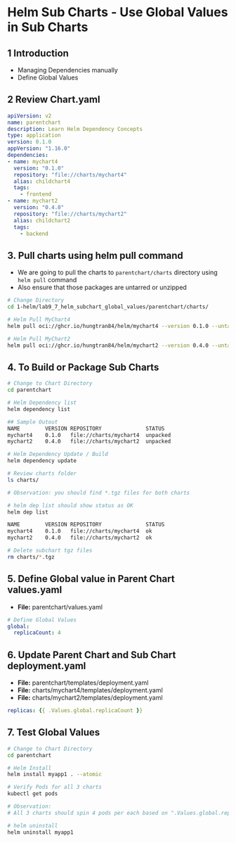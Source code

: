 # Helm Sub Charts - Use Global Values in Sub Charts
## 1 Introduction
- Managing Dependencies manually
- Define Global Values

## 2 Review Chart.yaml
```yaml
apiVersion: v2
name: parentchart
description: Learn Helm Dependency Concepts
type: application
version: 0.1.0
appVersion: "1.16.0"
dependencies:
- name: mychart4
  version: "0.1.0"
  repository: "file://charts/mychart4"
  alias: childchart4
  tags: 
    - frontend
- name: mychart2
  version: "0.4.0"
  repository: "file://charts/mychart2"
  alias: childchart2
  tags: 
    - backend
```

## 3. Pull charts using helm pull command 
- We are going to pull the charts to `parentchart/charts` directory using `helm pull` command
- Also ensure that those packages are untarred or unzipped
```sh
# Change Directory
cd 1-helm/lab9_7_helm_subchart_global_values/parentchart/charts/

# Helm Pull MyChart4
helm pull oci://ghcr.io/hungtran84/helm/mychart4 --version 0.1.0 --untar

# Helm Pull MyChart2
helm pull oci://ghcr.io/hungtran84/helm/mychart2 --version 0.4.0 --untar

```

## 4. To Build or Package Sub Charts
```sh
# Change to Chart Directory
cd parentchart

# Helm Dependency list
helm dependency list

## Sample Outout
NAME    	VERSION	REPOSITORY             	STATUS  
mychart4	0.1.0  	file://charts/mychart4 	unpacked
mychart2	0.4.0  	file://charts/mychart2	unpacked

# Helm Dependency Update / Build
helm dependency update

# Review charts folder
ls charts/

# Observation: you should find *.tgz files for both charts

# helm dep list should show status as OK
helm dep list

NAME    	VERSION	REPOSITORY            	STATUS
mychart4	0.1.0  	file://charts/mychart4	ok    
mychart2	0.4.0  	file://charts/mychart2	ok  

# Delete subchart tgz files
rm charts/*.tgz
```

## 5. Define Global value in Parent Chart values.yaml
- **File:** parentchart/values.yaml
```yaml
# Define Global Values
global:
  replicaCount: 4
```

## 6. Update Parent Chart and Sub Chart deployment.yaml
- **File:** parentchart/templates/deployment.yaml
- **File:** charts/mychart4/templates/deployment.yaml
- **File:** charts/mychart2/templates/deployment.yaml
```yaml
replicas: {{ .Values.global.replicaCount }}
```

## 7. Test Global Values
```sh
# Change to Chart Directory
cd parentchart

# Helm Install
helm install myapp1 . --atomic

# Verify Pods for all 3 charts
kubectl get pods

# Observation: 
# All 3 charts should spin 4 pods per each based on ".Values.global.replicaCount=4"

# helm uninstall
helm uninstall myapp1
```